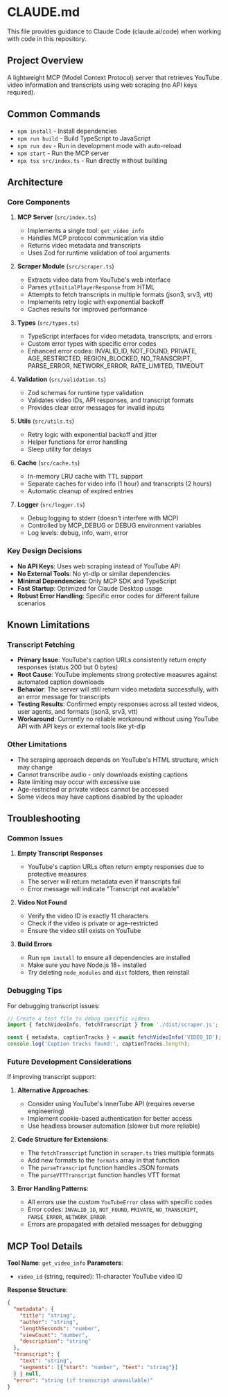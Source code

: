 # CLAUDE.md

This file provides guidance to Claude Code (claude.ai/code) when working with code in this repository.

## Project Overview

A lightweight MCP (Model Context Protocol) server that retrieves YouTube video information and transcripts using web scraping (no API keys required).

## Common Commands

- `npm install` - Install dependencies
- `npm run build` - Build TypeScript to JavaScript
- `npm run dev` - Run in development mode with auto-reload
- `npm start` - Run the MCP server
- `npx tsx src/index.ts` - Run directly without building

## Architecture

### Core Components

1. **MCP Server** (`src/index.ts`)
   - Implements a single tool: `get_video_info`
   - Handles MCP protocol communication via stdio
   - Returns video metadata and transcripts
   - Uses Zod for runtime validation of tool arguments

2. **Scraper Module** (`src/scraper.ts`)
   - Extracts video data from YouTube's web interface
   - Parses `ytInitialPlayerResponse` from HTML
   - Attempts to fetch transcripts in multiple formats (json3, srv3, vtt)
   - Implements retry logic with exponential backoff
   - Caches results for improved performance

3. **Types** (`src/types.ts`)
   - TypeScript interfaces for video metadata, transcripts, and errors
   - Custom error types with specific error codes
   - Enhanced error codes: INVALID_ID, NOT_FOUND, PRIVATE, AGE_RESTRICTED, REGION_BLOCKED, NO_TRANSCRIPT, PARSE_ERROR, NETWORK_ERROR, RATE_LIMITED, TIMEOUT

4. **Validation** (`src/validation.ts`)
   - Zod schemas for runtime type validation
   - Validates video IDs, API responses, and transcript formats
   - Provides clear error messages for invalid inputs

5. **Utils** (`src/utils.ts`)
   - Retry logic with exponential backoff and jitter
   - Helper functions for error handling
   - Sleep utility for delays

6. **Cache** (`src/cache.ts`)
   - In-memory LRU cache with TTL support
   - Separate caches for video info (1 hour) and transcripts (2 hours)
   - Automatic cleanup of expired entries

7. **Logger** (`src/logger.ts`)
   - Debug logging to stderr (doesn't interfere with MCP)
   - Controlled by MCP_DEBUG or DEBUG environment variables
   - Log levels: debug, info, warn, error

### Key Design Decisions

- **No API Keys**: Uses web scraping instead of YouTube API
- **No External Tools**: No yt-dlp or similar dependencies
- **Minimal Dependencies**: Only MCP SDK and TypeScript
- **Fast Startup**: Optimized for Claude Desktop usage
- **Robust Error Handling**: Specific error codes for different failure scenarios

## Known Limitations

### Transcript Fetching
- **Primary Issue**: YouTube's caption URLs consistently return empty responses (status 200 but 0 bytes)
- **Root Cause**: YouTube implements strong protective measures against automated caption downloads
- **Behavior**: The server will still return video metadata successfully, with an error message for transcripts
- **Testing Results**: Confirmed empty responses across all tested videos, user agents, and formats (json3, srv3, vtt)
- **Workaround**: Currently no reliable workaround without using YouTube API with API keys or external tools like yt-dlp

### Other Limitations
- The scraping approach depends on YouTube's HTML structure, which may change
- Cannot transcribe audio - only downloads existing captions
- Rate limiting may occur with excessive use
- Age-restricted or private videos cannot be accessed
- Some videos may have captions disabled by the uploader

## Troubleshooting

### Common Issues

1. **Empty Transcript Responses**
   - YouTube's caption URLs often return empty responses due to protective measures
   - The server will return metadata even if transcripts fail
   - Error message will indicate "Transcript not available"

2. **Video Not Found**
   - Verify the video ID is exactly 11 characters
   - Check if the video is private or age-restricted
   - Ensure the video still exists on YouTube

3. **Build Errors**
   - Run `npm install` to ensure all dependencies are installed
   - Make sure you have Node.js 18+ installed
   - Try deleting `node_modules` and `dist` folders, then reinstall

### Debugging Tips

For debugging transcript issues:
```javascript
// Create a test file to debug specific videos
import { fetchVideoInfo, fetchTranscript } from './dist/scraper.js';

const { metadata, captionTracks } = await fetchVideoInfo('VIDEO_ID');
console.log('Caption tracks found:', captionTracks.length);
```

### Future Development Considerations

If improving transcript support:
1. **Alternative Approaches**:
   - Consider using YouTube's InnerTube API (requires reverse engineering)
   - Implement cookie-based authentication for better access
   - Use headless browser automation (slower but more reliable)

2. **Code Structure for Extensions**:
   - The `fetchTranscript` function in `scraper.ts` tries multiple formats
   - Add new formats to the `formats` array in that function
   - The `parseTranscript` function handles JSON formats
   - The `parseVTTTranscript` function handles VTT format

3. **Error Handling Patterns**:
   - All errors use the custom `YouTubeError` class with specific codes
   - Error codes: `INVALID_ID`, `NOT_FOUND`, `PRIVATE`, `NO_TRANSCRIPT`, `PARSE_ERROR`, `NETWORK_ERROR`
   - Errors are propagated with detailed messages for debugging

## MCP Tool Details

**Tool Name**: `get_video_info`
**Parameters**: 
- `video_id` (string, required): 11-character YouTube video ID

**Response Structure**:
```json
{
  "metadata": {
    "title": "string",
    "author": "string", 
    "lengthSeconds": "number",
    "viewCount": "number",
    "description": "string"
  },
  "transcript": {
    "text": "string",
    "segments": [{"start": "number", "text": "string"}]
  } | null,
  "error": "string (if transcript unavailable)"
}
```